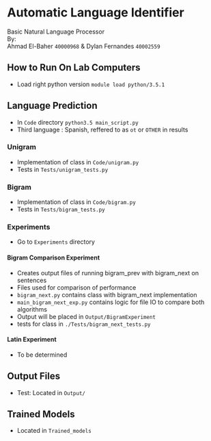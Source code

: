 # Automatic Language Identifier
Basic Natural Language Processor  
By:  
Ahmad El-Baher `40000968` & Dylan Fernandes `40002559`

## How to Run On Lab Computers ##  
- Load right python version
`module load python/3.5.1`

## Language Prediction ##
- In `Code` directory
`python3.5 main_script.py`
- Third language : Spanish, reffered to as `ot` or `OTHER` in results

### Unigram ###
- Implementation of class in `Code/unigram.py`
- Tests in `Tests/unigram_tests.py`

### Bigram ###
- Implementation of class in `Code/bigram.py`
- Tests in `Tests/bigram_tests.py`

### Experiments ###
- Go to `Experiments` directory

#### Bigram Comparison Experiment
- Creates output files of running bigram_prev with bigram_next on sentences
- Files used for comparison of performance
- `bigram_next.py` contains class with bigram_next implementation
- `main_bigram_next_exp.py` contains logic for file IO to compare both algorithms
- Output will be placed in `Output/BigramExperiment`
- tests for class in `./Tests/bigram_next_tests.py`

#### Latin Experiment
- To be determined

## Output Files ##
- Test: Located in `Output/`

## Trained Models ##
- Located in `Trained_models`
